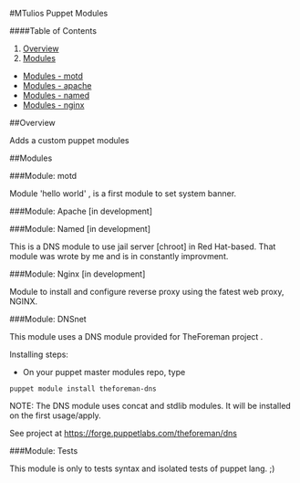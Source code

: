 #MTulios Puppet Modules

####Table of Contents

1. [Overview](#overview)
2. [Modules](#modules)
*  [Modules - motd](#modules-motd)
*  [Modules - apache](#modules-apache)
*  [Modules - named](#modules-named)
*  [Modules - nginx](#modules-nginx)

##Overview

Adds a custom puppet modules

##Modules

###Module: motd

Module 'hello world' , is a first module to set system banner.

###Module: Apache
[in development]


###Module: Named
[in development]

This is a DNS module to use jail server [chroot] in Red Hat-based. That module was wrote by me and is in constantly improvment.


###Module: Nginx
[in development]

Module to install and configure reverse proxy using the fatest web proxy, NGINX.


###Module: DNSnet

This module uses a DNS module provided for TheForeman project .

Installing steps:
 * On your puppet master modules repo, type

 ~~~
 puppet module install theforeman-dns 
 ~~~

NOTE: The DNS module uses concat and stdlib modules. It will be installed on the first usage/apply.

See project at https://forge.puppetlabs.com/theforeman/dns

###Module: Tests

This module is only to tests syntax and isolated tests of puppet lang. ;)
